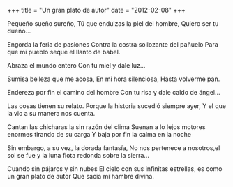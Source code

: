 +++
title = "Un gran plato de autor"
date = "2012-02-08"
+++

Pequeño sueño sureño,
Tú que endulzas la piel del hombre,
Quiero ser tu dueño…
 
 
Engorda la feria de pasiones
Contra la costra sollozante del pañuelo
Para que mi pueblo seque el llanto de babel.
 
 
Abraza el mundo entero 
Con tu miel y dale luz…
 
 
Sumisa belleza que me acosa,
En mi hora silenciosa,
Hasta volverme pan.
 
 
Endereza por fin el camino del hombre
Con tu risa y dale caldo de ángel…
 
 
Las cosas tienen su relato.
Porque la historia sucedió siempre ayer,
Y el que la vio a su manera nos cuenta.
 
 
Cantan las chicharas la sin razón del clima
Suenan a lo lejos motores enormes tirando de su carga
Y baja por fin la calma en la noche
 
 
Sin embargo, a su vez, la dorada fantasía,
No nos pertenece a nosotros,el sol se fue
y la luna flota redonda sobre la sierra…
 
 
Cuando sin pájaros y sin nubes
El cielo con sus infinitas estrellas,
es como un gran plato de autor
Que sacia mi hambre divina.
